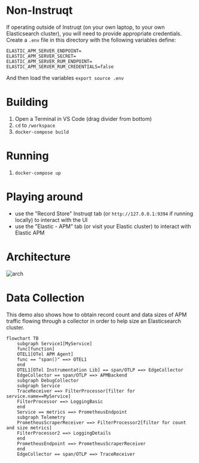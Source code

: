 # Non-Instruqt

If operating outside of Instruqt (on your own laptop, to your own Elasticsearch cluster), you will need to provide appropriate credentials. Create a `.env` file in this directory with the following variables define:

```
ELASTIC_APM_SERVER_ENDPOINT=
ELASTIC_APM_SERVER_SECRET=
ELASTIC_APM_SERVER_RUM_ENDPOINT=
ELASTIC_APM_SERVER_RUM_CREDENTIALS=false
```

And then load the variables
```export source .env```

# Building

1. Open a Terminal in VS Code (drag divider from bottom)
2. `cd` to `/workspace`
3. `docker-compose build`

# Running

1. `docker-compose up`

# Playing around

* use the "Record Store" Instruqt tab (or `http://127.0.0.1:9394` if running locally) to interact with the UI
* use the "Elastic - APM" tab (or visit your Elastic cluster) to interact with Elastic APM

# Architecture

![arch](docs/arch.jpg)

# Data Collection

This demo also shows how to obtain record count and data sizes of APM traffic flowing through a collector in order to help size an Elasticsearch cluster.

```mermaid
flowchart TB
    subgraph Service1[MyService]
    func[function]
    OTEL1[OTel APM Agent]
    func == "span()" ==> OTEL1
    end
    OTEL1[OTel Instrumentation Lib] == span/OTLP ==> EdgeCollector
    EdgeCollector == span/OTLP ==> APMBackend
    subgraph DebugCollector
    subgraph Service
    TraceReceiver ==> FilterProcessor[filter for service.name==MyService]
    FilterProcessor ==> LoggingBasic
    end
    Service == metrics ==> PrometheusEndpoint
    subgraph Telemetry
    PrometheusScraperReceiver ==> FilterProcessor2[filter for count and size metrics]
    FilterProcessor2 ==> LoggingDetails
    end
    PrometheusEndpoint ==> PrometheusScraperReceiver
    end
    EdgeCollector == span/OTLP ==> TraceReceiver

```